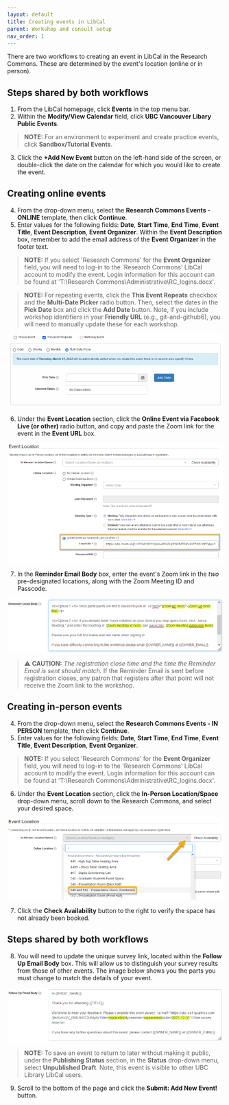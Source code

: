 ```yaml
---
layout: default
title: Creating events in LibCal
parent: Workshop and consult setup
nav_order: 1
---
```

There are two workflows to creating an event in LibCal in the Research Commons. These are determined by the event's location (online or in person).  

## Steps shared by both workflows
1. From the LibCal homepage, click **Events** in the top menu bar.
2. Within the **Modify/View Calendar** field, click **UBC Vancouver Libary Public Events**.  

> **NOTE:** For an environment to experiment and create practice events, click **Sandbox/Tutorial Events**.  

3. Click the **+Add New Event** button on the left-hand side of the screen, or double-click the date on the calendar for which you would like to create the event.  

## Creating online events
4. From the drop-down menu, select the **Research Commons Events - ONLINE** template, then click **Continue**.
5. Enter values for the following fields: **Date**, **Start Time**, **End Time**, **Event Title**, **Event Description**, **Event Organizer**. Within the **Event Description** box, remember to add the email address of the **Event Organizer** in the footer text.  

> **NOTE:** If you select 'Research Commons' for the **Event Organizer** field, you will need to log-in to the 'Research Commons' LibCal account to modify the event. Login information for this account can be found at 'T:\Research Commons\Administrative\RC_logins.docx'.

> **NOTE:** For repeating events, click the **This Event Repeats** checkbox and the **Multi-Date Picker** radio button. Then, select the dates in the **Pick Date** box and click the **Add Date** button. Note, if you include workshop identifiers in your **Friendly URL** (e.g., git-and-github6), you will need to manually update these for each workshop.  

![](../../assets/images/repeating_event.PNG)  

6. Under the **Event Location** section, click the **Online Event via Facebook Live (or other)** radio button, and copy and paste the Zoom link for the event in the **Event URL** box.  

![](../../assets/images/online_event_url.png)  

7. In the **Reminder Email Body** box, enter the event's Zoom link in the *two* pre-designated locations, along with the Zoom Meeting ID and Passcode.  

![](../../assets/images/zoom_info_reminder_email.png)  

>⚠️ **CAUTION:** *The registration close time and the time the Reminder Email is sent should match.* If the Reminder Email is sent before registration closes, any patron that registers after that point will not receive the Zoom link to the workshop.  

## Creating in-person events
4. From the drop-down menu, select the **Research Commons Events - IN PERSON** template, then click **Continue**.
5. Enter values for the following fields: **Date**, **Start Time**, **End Time**, **Event Title**, **Event Description**, **Event Organizer**.

> **NOTE:** If you select 'Research Commons' for the **Event Organizer** field, you will need to log-in to the 'Research Commons' LibCal account to modify the event. Login information for this account can be found at 'T:\Research Commons\Administrative\RC_logins.docx'.

6. Under the **Event Location** section, click the **In-Person Location/Space** drop-down menu, scroll down to the Research Commons, and select your desired space.  

![](../../assets/images/in-person_event_location.png)  

7. Click the **Check Availability** button to the right to verify the space has not already been booked.

## Steps shared by both workflows
8. You will need to update the unique survey link, located within the **Follow Up Email Body** box. This will allow us to distinguish your survey results from those of other events. The image below shows you the parts you must change to match the details of your event.  

![](../../assets/images/unique_survey_link.png)  

> **NOTE:** To save an event to return to later without making it public, under the **Publishing Status** section, in the **Status** drop-down menu, select **Unpublished Draft**. Note, this event is visible to other UBC Library LibCal users.  

9. Scroll to the bottom of the page and click the **Submit: Add New Event!** button.
